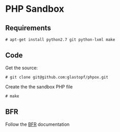# PHP Sandbox

## Requirements

`# apt-get install python2.7 git python-lxml make`

## Code

Get the source:

`# git clone git@github.com:glastopf/phpox.git`

Create the the sandbox PHP file

`# make`

## BFR

Follow the [BFR](https://github.com/glaslos/BFR) documentation